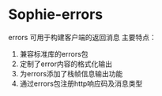 # Sophie-errors

errors 可用于构建客户端的返回消息
主要特点：
1. 兼容标准库的errors包
2. 定制了error内容的格式化输出
3. 为errors添加了栈帧信息输出功能
4. 通过errors包注册http响应码及消息类型